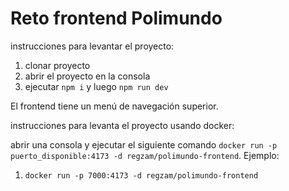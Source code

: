 # Reto frontend Polimundo

instrucciones para levantar el proyecto:

1. clonar proyecto
2. abrir el proyecto en la consola
3. ejecutar ```npm i``` y luego ```npm run dev```

El frontend tiene un menú de navegación superior.

instrucciones para levanta el proyecto usando docker:

abrir una consola y ejecutar el siguiente comando ```docker run -p puerto_disponible:4173 -d regzam/polimundo-frontend```. Ejemplo:

1. ```docker run -p 7000:4173 -d regzam/polimundo-frontend```

